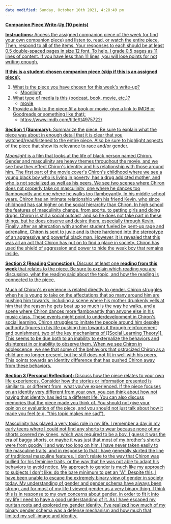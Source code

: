 ```yaml
---
date modified: Sunday, October 10th 2021, 4:28:49 pm
---
```

**<u>Companion Piece Write-Up (10 points)<u>**

**Instructions:** Access the assigned companion piece of the week (or find your own companion piece) and listen to, read, or watch the entire piece. Then, respond to all of the items. Your responses to each should be at least 0.5 double-spaced pages in size 12 font. To help, I grade 0.5 pages as 11 lines of content. If you have less than 11 lines, you will lose points for not writing enough.

<u>**If this is a student-chosen companion piece (skip if this is an assigned piece):**<u>

1. What is the piece you have chosen for this week's write-up?
	- Moonlight
2. What type of media is this (podcast, book, movie, etc.)?
	- movie
3. Provide a link to the piece (if a book or movie, give a link to IMDB or Goodreads or something like that):
	- https://www.imdb.com/title/tt4975722/

**<u>Section 1 (Summary):</u>** Summarize the piece. Be sure to explain what the piece was about in enough detail that it is clear that you watched/read/listened to the entire piece. Also be sure to highlight aspects of the piece that show its relevance to race and/or gender.

*Moonlight* is a film that looks at the life of black person named Chiron. Gender and masculinity are heavy themes throughout the movie, and we see how they effect Chiron's identity and his relationship with those around him. The first part of the movie cover's Chiron's childhood where we see a young black boy who is living in poverty, has a drug addicted mother, and who is not socialized as well as his peers. We see two scenes where Chiron does not properly take on masculinity, one where he dances too flamboyantly and one where he walks too flamboyantly. In his middle school years, Chiron has an intimate relationship with his friend Kevin, who since childhood has sat higher on the social hierarchy than Chiron. In high school the features of masculinity change, from sports, to getting girls and doing drugs. Chiron is still a social outcast, and so he does not take part in these things, but he does observe and desire them, especially through Kevin. Finally, after an altercation with another student fueled by pent-up rage and adrenaline, Chiron is sent to juvie and is there hardened into the stereotype of an aggressive and powerful black man. However, it is revealed that this was all an act that Chiron has put on to find a place in society. Chiron has used the shield of aggression and power to hide the weak boy that remains inside.

**<u>Section 2 (Reading Connection):</u>** Discuss at least one **<u>reading from this week</u>** that relates to the piece. Be sure to explain which reading you are discussing, what the reading said about the topic, and how the reading is connected to the piece.

Much of Chiron's experience is related directly to gender. Chiron struggles when he is young to take on the affectations that so many around him are pushing him towards, including a scene where his mother drunkenly yells at him that the reason he gets beat up so much is the way he walks, and a scene where Chiron dances more flamboyantly than anyone else in his music class. These events might point to underdevelopment in Chiron's social learning. Chiron struggles to imitate the people around him despite authority figures in his life pushing him towards it through reinforcement and punishment, two of the key mechanisms of [[Social Learning Theory]]. This seems to be due both to an inability to externalize the behaviors and disinterest in or inability to observe them. When we see Chiron in adolescence, we see that some of the behaviors that ostracized Chiron as a child are no longer present, but he still does not fit in well with his peers. This points towards an identity difference that has pushed Chiron away from these behaviors. 

**<u>Section 3 (Personal Reflection):</u>** Discuss how the piece relates to your own life experiences. Consider how the stories or information presented is similar to, or different from, what you've experienced. If the piece focuses on an identity very different from your own, you can think about how not having that identity has led to a different life. You can also discuss memories that the piece made you think of. You should <u>not</u> give your opinion or evaluation of the piece, and you should <u>not</u> just talk about how it made you feel (e.g. "this topic makes me sad").

Masculinity has played a very toxic role in my life. I remember a day in my early teens where I could not find any shorts to wear because none of my shorts covered my knees, which was required to be a boy. I guess it was the era of baggy shorts, or maybe it was just that most of my brother's shorts were from goodwill and way too long on him. I have never taken easily to the masculine traits, and in response to that I have generally skirted the line of traditional masculine features. I don't relate to the way that Chiron was bullied for his feminine traits, or the way that he was not able to adapt his behaviors to avoid notice. My approach to gender is much like my approach to subjects I don't like: do the bare minimum to get an "A". Despite this, I have been unable to escape the extremely binary view of gender in society today.  My understanding of gender and gender schema have always been strong, and for most of my life I viewed gender as a very binary thing. I think this is in response to my own concerns about gender, in order to fit it into my life I need to have a good understanding of it. As I have escaped my puritan roots and explored my gender identity, I've realized how much of my binary gender schema was a defense mechanism and how much that limited my self-image and identity.
	